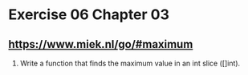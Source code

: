 # Exercise 06 Chapter 03

## https://www.miek.nl/go/#maximum

1. Write a function that finds the maximum value in an int slice ([]int).
